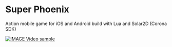 # Super Phoenix
Action mobile game for iOS and Android build with Lua and Solar2D (Corona SDK)

[![IMAGE Video sample](https://img.youtube.com/vi/NJsMWoF0fy0/0.jpg)](https://www.youtube.com/watch?v=NJsMWoF0fy0)
